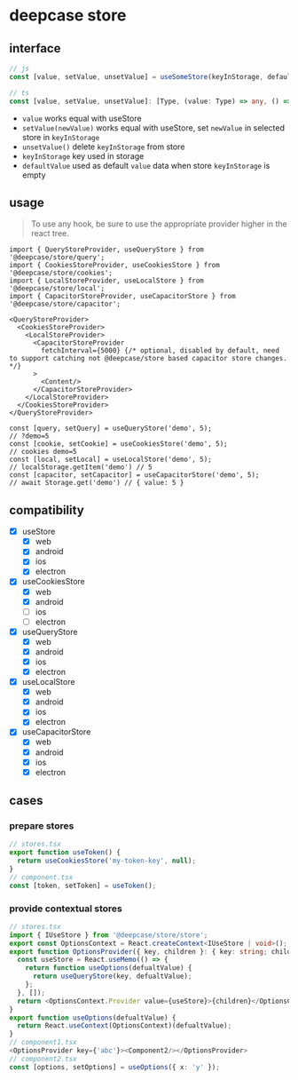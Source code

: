 # deepcase store

## interface

```js
// js
const [value, setValue, unsetValue] = useSomeStore(keyInStorage, defaultValue);
```

```ts
// ts
const [value, setValue, unsetValue]: [Type, (value: Type) => any, () => any] = useSomeStore<Type>(keyInStorage: string, defaultValue: Type);
```

- `value` works equal with useStore
- `setValue(newValue)` works equal with useStore, set `newValue` in selected store in `keyInStorage`
- `unsetValue()` delete `keyInStorage` from store
- `keyInStorage` key used in storage
- `defaultValue` used as default `value` data when store `keyInStorage` is empty

## usage

> To use any hook, be sure to use the appropriate provider higher in the react tree.

```tsx
import { QueryStoreProvider, useQueryStore } from '@deepcase/store/query';
import { CookiesStoreProvider, useCookiesStore } from '@deepcase/store/cookies';
import { LocalStoreProvider, useLocalStore } from '@deepcase/store/local';
import { CapacitorStoreProvider, useCapacitorStore } from '@deepcase/store/capacitor';
```

```tsx
<QueryStoreProvider>
  <CookiesStoreProvider>
    <LocalStoreProvider>
      <CapacitorStoreProvider
        fetchInterval={5000} {/* optional, disabled by default, need to support catching not @deepcase/store based capacitor store changes. */}
      >
        <Content/>
      </CapacitorStoreProvider>
    </LocalStoreProvider>
  </CookiesStoreProvider>
</QueryStoreProvider>
```

```tsx
const [query, setQuery] = useQueryStore('demo', 5);
// ?demo=5
const [cookie, setCookie] = useCookiesStore('demo', 5);
// cookies demo=5
const [local, setLocal] = useLocalStore('demo', 5);
// localStorage.getItem('demo') // 5
const [capacitor, setCapacitor] = useCapacitorStore('demo', 5);
// await Storage.get('demo') // { value: 5 }
```

## compatibility

- [x] useStore
  - [x] web
  - [x] android
  - [x] ios
  - [x] electron
- [x] useCookiesStore
  - [x] web
  - [x] android
  - [ ] ios
  - [ ] electron
- [x] useQueryStore
  - [x] web
  - [x] android
  - [x] ios
  - [x] electron
- [x] useLocalStore
  - [x] web
  - [x] android
  - [x] ios
  - [x] electron
- [x] useCapacitorStore
  - [x] web
  - [x] android
  - [x] ios
  - [x] electron

## cases

### prepare stores

```ts
// stores.tsx
export function useToken() {
  return useCookiesStore('my-token-key', null);
}
// component.tsx
const [token, setToken] = useToken();
```

### provide contextual stores

```ts
// stores.tsx
import { IUseStore } from '@deepcase/store/store';
export const OptionsContext = React.createContext<IUseStore | void>();
export function OptionsProvider({ key, children }: { key: string; children: any }) {
  const useStore = React.useMemo(() => {
    return function useOptions(defualtValue) {
      return useQueryStore(key, defualtValue);
    };
  }, []);
  return <OptionsContext.Provider value={useStore}>{children}</OptionsContext.Provider>
}
export function useOptions(defualtValue) {
  return React.useContext(OptionsContext)(defualtValue);
}
// component1.tsx
<OptionsProvider key={'abc'}><Component2/></OptionsProvider>
// component2.tsx
const [options, setOptions] = useOptions({ x: 'y' });
```
